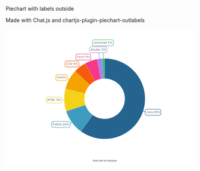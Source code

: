 Piechart with labels outside

Made with Chat.js and chartjs-plugin-piechart-outlabels

![Chart Image](chart.png)
